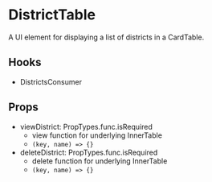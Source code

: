 # DistrictTable

A UI element for displaying a list of districts in a CardTable.

## Hooks

* DistrictsConsumer

## Props

* viewDistrict: PropTypes.func.isRequired
   * view function for underlying InnerTable
   * ```(key, name) => {}```
* deleteDistrict: PropTypes.func.isRequired
   * delete function for underlying InnerTable
   * ```(key, name) => {}```